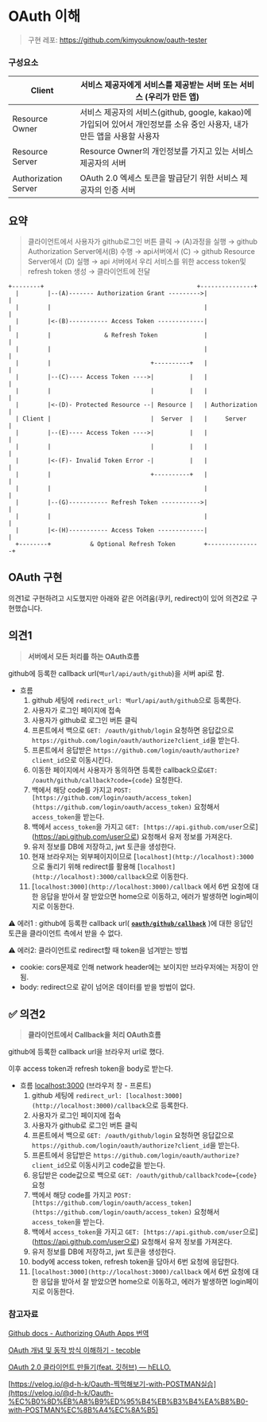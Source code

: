 # OAuth 이해

> 구현 레포: https://github.com/kimyouknow/oauth-tester

### 구성요소

| Client               | 서비스 제공자에게 서비스를 제공받는 서버 또는 서비스 (우리가 만든 앱)                                                     |
| -------------------- | ------------------------------------------------------------------------------------------------------------------------- |
| Resource Owner       | 서비스 제공자의 서비스(github, google, kakao)에 가입되어 있어서 개인정보를 소유 중인 사용자, 내가 만든 앱을 사용할 사용자 |
| Resource Server      | Resource Owner의 개인정보를 가지고 있는 서비스 제공자의 서버                                                              |
| Authorization Server | OAuth 2.0 엑세스 토큰을 발급닫기 위한 서비스 제공자의 인증 서버                                                           |

## 요약

> 클라이언트에서 사용자가 github로그인 버튼 클릭 → (A)과정을 실행 → github Authorization Server에서(B) 수행 → api서버에서 (C) → github Resource Server에서 (D) 실행 → api 서버에서 우리 서비스를 위한 access token및 refresh token 생성 → 클라이언트에 전달

```tsx
+--------+                                           +---------------+
  |        |--(A)------- Authorization Grant --------->|               |
  |        |                                           |               |
  |        |<-(B)----------- Access Token -------------|               |
  |        |               & Refresh Token             |               |
  |        |                                           |               |
  |        |                            +----------+   |               |
  |        |--(C)---- Access Token ---->|          |   |               |
  |        |                            |          |   |               |
  |        |<-(D)- Protected Resource --| Resource |   | Authorization |
  | Client |                            |  Server  |   |     Server    |
  |        |--(E)---- Access Token ---->|          |   |               |
  |        |                            |          |   |               |
  |        |<-(F)- Invalid Token Error -|          |   |               |
  |        |                            +----------+   |               |
  |        |                                           |               |
  |        |--(G)----------- Refresh Token ----------->|               |
  |        |                                           |               |
  |        |<-(H)----------- Access Token -------------|               |
  +--------+           & Optional Refresh Token        +---------------+
```

## OAuth 구현

의견1로 구현하려고 시도했지만 아래와 같은 어려움(쿠키, redirect)이 있어 의견2로 구현했습니다.

## 의견1

> **서버에서 모든 처리를 하는 OAuth흐름**

github에 등록한 callback url(`백url/api/auth/github`)을 서버 api로 함.

- 흐름
  1. github 세팅에 `redirect_url: 백url/api/auth/github`으로 등록한다.
  2. 사용자가 로그인 페이지에 접속
  3. 사용자가 github로 로그인 버튼 클릭
  4. 프론트에서 백으로 `GET: /oauth/github/login` 요청하면 응답값으로 `https://github.com/login/oauth/authorize?client_id`을 받는다.
  5. 프론트에서 응답받은 `https://github.com/login/oauth/authorize?client_id`으로 이동시킨다.
  6. 이동한 페이지에서 사용자가 동의하면 등록한 callback으로`GET: /oauth/github/callback?code={code}` 요청한다.
  7. 백에서 해당 code를 가지고 `POST: [https://github.com/login/oauth/access_token](https://github.com/login/oauth/access_token)` 요청해서 `access_token`을 받는다.
  8. 백에서 `access_token`을 가지고 `GET: [https://api.github.com/user`으로](https://api.github.com/user으로) 요청해서 유저 정보를 가져온다.
  9. 유저 정보를 DB에 저장하고, jwt 토큰을 생성한다.
  10. 현재 브라우저는 외부페이지이므로 [`localhost](http://localhost):3000`으로 돌리기 위해 redirect를 활용해 [`localhost](http://localhost):3000/callback`으로 이동한다.
  11. [`localhost:3000](http://localhost:3000)/callback` 에서 6번 요청에 대한 응답을 받아서 잘 받았으면 home으로 이동하고, 에러가 발생하면 login페이지로 이동한다.

⚠️ 에러1 : github에 등록한 callback url( **[`oauth/github/callback`](http://43.200.37.159/swagger-ui/index.html#/login-controller/receiveCallback)** )에 대한 응답인 토큰을 클라이언트 측에서 받을 수 없다.

⚠️ 에러2: 클라이언트로 redirect할 때 token을 넘겨받는 방법

- cookie: cors문제로 인해 network header에는 보이지만 브라우저에는 저장이 안 됨.
- body: redirect으로 같이 넘어온 데이터를 받을 방법이 없다.

## ✅ 의견2

> **클라이언트에서 Callback을 처리 OAuth흐름**

github에 등록한 callback url을 브라우저 url로 했다.

이후 access token과 refresh token을 body로 받는다.

- 흐름
  [localhost:3000](http://localhost:3000) (브라우저 창 - 프론트)
  1. github 세팅에 `redirect_url: [localhost:3000](http://localhost:3000)/callback`으로 등록한다.
  2. 사용자가 로그인 페이지에 접속
  3. 사용자가 github로 로그인 버튼 클릭
  4. 프론트에서 백으로 `GET: /oauth/github/login` 요청하면 응답값으로 `https://github.com/login/oauth/authorize?client_id`을 받는다.
  5. 프론트에서 응답받은 `https://github.com/login/oauth/authorize?client_id`으로 이동시키고 code값을 받는다.
  6. 응답받은 code값으로 백으로 `GET: /oauth/github/callback?code={code}` 요청
  7. 백에서 해당 code를 가지고 `POST: [https://github.com/login/oauth/access_token](https://github.com/login/oauth/access_token)` 요청해서 `access_token`을 받는다.
  8. 백에서 `access_token`을 가지고 `GET: [https://api.github.com/user`으로](https://api.github.com/user으로) 요청해서 유저 정보를 가져온다.
  9. 유저 정보를 DB에 저장하고, jwt 토큰을 생성한다.
  10. body에 access token, refresh token을 담아서 6번 요청에 응답한다.
  11. [`localhost:3000](http://localhost:3000)/callback` 에서 6번 요청에 대한 응답을 받아서 잘 받았으면 home으로 이동하고, 에러가 발생하면 login페이지로 이동한다.

### 참고자료

[Github docs - Authorizing OAuth Apps 번역](https://docs.github.com/en/developers/apps/building-oauth-apps/authorizing-oauth-apps)

[OAuth 개념 및 동작 방식 이해하기 - tecoble](https://tecoble.techcourse.co.kr/post/2021-07-10-understanding-oauth/)

[OAuth 2.0 클라이언트 만들기(feat. 깃허브) — hELLO.](https://pronist.dev/144?category=961839)

[https://velog.io/@d-h-k/Oauth-찍먹해보기-with-POSTMAN실습](https://velog.io/@d-h-k/Oauth-%EC%B0%8D%EB%A8%B9%ED%95%B4%EB%B3%B4%EA%B8%B0-with-POSTMAN%EC%8B%A4%EC%8A%B5)
